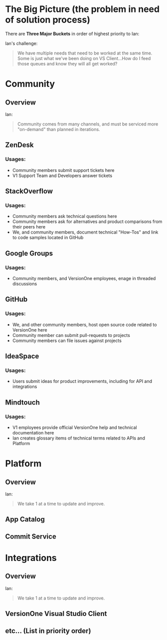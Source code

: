 # The Big Picture (the problem in need of solution process)

There are **Three Major Buckets** in order of highest priority to Ian:

Ian's challenge:

>  We have multiple needs that need to be worked at the same time. Some is just what we've been doing on VS Client...How do I feed those queues and know they will all get worked?

# Community

## Overview

Ian:

> Community comes from many channels, and must be serviced more "on-demand" than planned in iterations.

## ZenDesk

### Usages:

* Community members submit support tickets here
* V1 Support Team and Developers answer tickets

## StackOverflow 

### Usages:

* Community members ask technical questions here
* Community members ask for alternatives and product comparisons from their peers here
* We, and community members, document technical "How-Tos" and link to code samples located in GitHub

## Google Groups

### Usages:

* Community members, and VersionOne employees, enage in threaded discussions

## GitHub

### Usages:

* We, and other community members, host open source code related to VersionOne here
* Community member can submit pull-requests to projects
* Community members can file issues against projects
## IdeaSpace

### Usages:

* Users submit ideas for product improvements, including for API and integrations

## Mindtouch

### Usages:

* V1 employees provide official VersionOne help and technical documentation here
* Ian creates glossary items of technical terms related to APIs and Platform


# Platform

## Overview

Ian: 

> We take 1 at a time to update and improve.

## App Catalog 

## Commit Service


# Integrations

## Overview

Ian: 

> We take 1 at a time to update and improve.

## VersionOne Visual Studio Client

## etc... (List in priority order)
